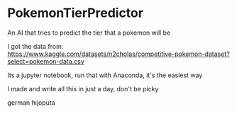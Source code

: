 # PokemonTierPredictor
An AI that tries to predict the tier that a pokemon will be

I got  the data from: https://www.kaggle.com/datasets/n2cholas/competitive-pokemon-dataset?select=pokemon-data.csv

Its a jupyter notebook, run that with Anaconda, it's the easiest way

I made and write all this in just a day, don't be picky

german hijoputa
